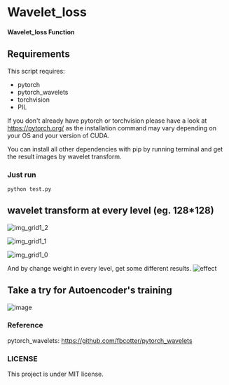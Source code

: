 # Wavelet_loss
#### Wavelet_loss  Function

## Requirements

This script requires:
- pytorch
- pytorch_wavelets
- torchvision
- PIL



If you don't already have pytorch or torchvision please have a look at https://pytorch.org/ as the installation command may vary depending on your OS and your version of CUDA.

You can install all other dependencies with pip by running terminal and get the result images by wavelet transform.

### Just run 

```
python test.py 
```

## wavelet transform at every level (eg. 128*128)

![img_grid1_2](https://user-images.githubusercontent.com/44399667/171095470-7557c737-dd47-4a4c-bc74-300032db7ce6.jpg)

![img_grid1_1](https://user-images.githubusercontent.com/44399667/171095445-6b4b3c50-7891-4fbc-8fce-56a019f5d095.jpg)

![img_grid1_0](https://user-images.githubusercontent.com/44399667/171095429-1631a23b-24a2-4a51-8238-fe135ec8203d.jpg)


And by change weight in every level, get some different results.
![effect](https://user-images.githubusercontent.com/44399667/171094805-cd4f92ac-5e87-40b1-b080-b16e97477b41.jpeg)

## Take a try for Autoencoder's training

![image](https://user-images.githubusercontent.com/44399667/171097447-9e59b551-aca2-486b-a8cd-65fbb32438a4.png)

### Reference
pytorch_wavelets: https://github.com/fbcotter/pytorch_wavelets

### LICENSE
This project is under MIT license.
    
